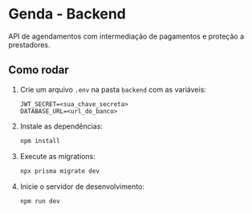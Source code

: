 # Genda - Backend

API de agendamentos com intermediação de pagamentos e proteção a prestadores.

## Como rodar

1. Crie um arquivo `.env` na pasta `backend` com as variáveis:
   ```
   JWT_SECRET=<sua_chave_secreta>
   DATABASE_URL=<url_do_banco>
   ```
2. Instale as dependências:
   ```bash
   npm install
   ```
3. Execute as migrations:
   ```bash
   npx prisma migrate dev
   ```
4. Inicie o servidor de desenvolvimento:
   ```bash
   npm run dev
   ```
